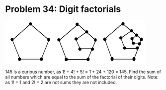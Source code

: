 # Problem 34: Digit factorials

![graphic](img034.gif)

145 is a curious number, as 1! + 4! + 5! = 1 + 24 + 120 = 145. Find the
sum of all numbers which are equal to the sum of the factorial of their
digits. Note: as 1! = 1 and 2! = 2 are not sums they are not included.
